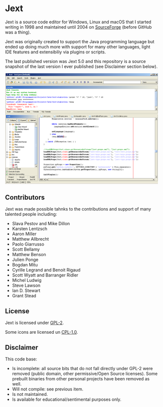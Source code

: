 # Jext

Jext is a source code editor for Windows, Linux and macOS that I started writing in 1998 and maintained until 2004 on [SourceForge](https://sourceforge.net/projects/jext/) (before GitHub was a thing).

Jext was originally created to support the Java programming language but ended up doing much more with support for many other languages, light IDE features and extensibiliy via plugins or scripts.

The last published version was Jext 5.0 and this repository is a source snapshot of the last version I ever published (see Disclaimer section below).

![Jext 5.0](./jext5.0.png)

## Contributors

Jext was made possible tahnks to the contributions and support of many talented people including:

- Slava Pestov and Mike Dillon
- Karsten Lentzsch
- Aaron Miller
- Matthew Allbrecht
- Paolo Giarrusso
- Scott Bellamy
- Matthew Benson
- Julien Ponge
- Bogdan Mitu
- Cyrille Legrand and Benoit Rigaud
- Scott Wyatt and Barranger Ridler
- Michel Ludwig
- Steve Lawson
- Ian D. Stewart
- Grant Stead

## License

Jext is licensed under [GPL-2](./LICENSE).

Some icons are licensed un [CPL-1.0](https://opensource.org/licenses/cpl1.0.php).

## Disclaimer

This code base:

- Is incomplete: all source bits that do not fall directly under GPL-2 were removed
  (public domain, other permissive/Open Source licenses). Some prebuilt binaries from
  other personal projects have been removed as well.
- Will not compile: see previous item.
- Is not maintained.
- Is available for educational/sentimental purposes only.
